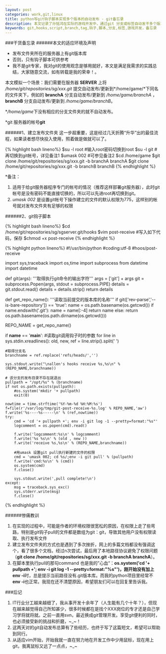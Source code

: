 ```yaml
---
layout: post
categories: work,git,linux
title: python写git钩子脚本实现多个版本的自动发布 - git备忘录
description: 本文记录了孙铭鸿在实际的游戏开发中，通过git 分支或标签自动发不多个版本的实现过程及相关脚本。
keywords: git,hooks,script,branch,tag,钩子,脚本,分支,标签,游戏开发，备忘录
---
```


###干货备忘录
######本文的适应环境及声明
* 发布文件夹所在的服务器上有git版本库
* 否则，只有钩子脚本可供参考
* 我不是git专家，我对git的使用观念是够用就好，本文是满足我需求的实践总结，大家随意交流，如有转载是我的荣幸！。

本文模拟一个场景：我们需要在服务器 **SERVER** 上将 */home/git/repositories/sg/xxx.git* 提交自动发布/更新到*/home/game/*下同名的文件夹下，例如的 **branchA** 分支自动发布/更新到 */home/game/branchA* ，**branchB** 分支自动发布/更新到 */home/game/branchB*。

\**/home/game*下没有相应的分支文件夹的就不自动发布。

\*git 服务器的帐号**git**

######1、建立发布文件夹
这一步超重要，这是经过几天折腾“升华”出的最佳流程，如果读者想尽快投入使用，照着做是做就可以了。

{% highlight bash lineno%}
$su -l root #输入root密码切换到root
$su -l git #再切换到git帐号，详见备注1
$umask 002 #可参见备注2
$cd /home/game
$git clone /home/git/repositories/sg/xxx.git -b branchA branchA
$git clone /home/git/repositories/sg/xxx.git -b branchB branchB
{% endhighlight %}

\*备注：
1. 适用于给git服务器程序专门的帐号的情况（推荐这样部署git服务器），此时git帐号是没有密码不能直接切换的，所以可以先进root再切换到git。
2. *umask 002* 是设置git帐号下操作建立的文件的默认权限为775，这样别的帐号就对发布文件夹有足够的权限

######2、git钩子脚本

{% highlight bash lineno%}
$cd /home/git/repositories/sg/sgserver.git/hooks
$vim post-receive #写入如下代码，保存
$chmod +x post-receive
{% endhighlight %}

{% highlight python lineno%}
#!/usr/bin/python
#coding:utf-8
#hoos/post-receive

import sys,traceback
import os,time
import subprocess
from datetime import datetime

def git(args):
	'''取得执行git命令的输出字符'''
    args = ['git'] + args
    git = subprocess.Popen(args, stdout = subprocess.PIPE)
    details = git.stdout.read()
    details = details.strip()
    return details

def get_repo_name():
	'''读取当前提交的版本库的名称'''
    if git(['rev-parse','--is-bare-repository']) == 'true':
        name = os.path.basename(os.getcwd())
        if name.endswith('.git'):
            name = name[:-4]
        return name
    else:
        return os.path.basename(os.path.dirname(os.getcwd()))

REPO_NAME = get_repo_name()

if __name__ == '__main__':
	#读取git调用钩子时的参数
    for line in sys.stdin.xreadlines():
        old, new, ref = line.strip().split(' ')

	#取得分支名
	branchname = ref.replace('refs/heads/','')

	sys.stdout.write("\nallen's hooks receive %s,%s\n" % (REPO_NAME,branchname))

	# 该分支的发布目录不存在就退出
	pullpath = "/opt/%s" % (branchname)
	if not os.path.exists(pullpath):
		#os.system('mkdir '+ pullpath) 
		exit(0)	

	nowtime = time.strftime('%Y-%m-%d %H:%M:%s')
	f=file(r'/var/log/tmp/git-post-receive-%s.log' % REPO_NAME,'aw')
	f.write('%s----%s-----\n' % (ref,nowtime))
	try:
		cmd = 'cd '+ pullpath +'; env -i git log -1 --pretty=format:"%s"'
		logcomment = os.popen(cmd).read()

		f.write('logcomment:%s\n' % logcomment)
		f.write('%s	%s\n' % (old , new ))
		f.write('receive %s,%s\n' % (REPO_NAME,branchname))

		#用umask 设置git pull执行新建的文件的权限 
		cmd = 'umask 002; cd %s/;env -i git pull' % (pullpath)
		f.write('cmd:%s\n' % (cmd))
		os.system(cmd)
		f.close()

		sys.stdout.write(',pull complete!\n')
	except:
		msg = traceback.sys_exc()
		sys.stderr.write(msg)
		f.close()
{% endhighlight %}

######惨痛教训
1. 在实现的过程中，可能是作者的环境权限很宽松的原因，在权限上走了些弯路，特别是git钩子pull的文件都是数组为git：git，导致其他用户没有权限读取、执行发布文件
1. 建立发布文件夹的方式也是遇到了多次挫折，网上的多篇文档都没有强调这个，看了很多个文档，经过n次尝试，最后用了本地路径协议避免了权限问题（**git clone /home/git/repositories/sg/xxx.git -b branchA branchA**）。
1. 在脚本里执行pull的那句command 也是我的”心血“：**os.system('cd '+ pullpath +'; **env -i **git log -1 --pretty=format:"%s"')**，刚开始没有加上**env -i**时，总是提示当前路径没有.git版本库。而我的python项目里经常不**env -i**也正常。我现在还不清楚原因，希望朋友们可以在回复里告诉我。

###后记
1. IT行业分工越来越细了，我从事开发十余年了（人生能有几个十年？），但现在越来越觉得自己所知甚少，很多时候都在是找个XXX岗位的专才还是自己学习学将就将就。之前一直用svn，最近换成git管理开发。享受git便利的同时，也必须接受新的挑战和折磨，~_~！
1. 这两天对的git自动发布总算有了些经历，也终于写了这篇短文，希望可以帮助到同行。
1. 从适应vim开始，开始我就一直在努力地在开发工作中少用鼠标，现在用上git，我离鼠标又远了一点点，~_~

